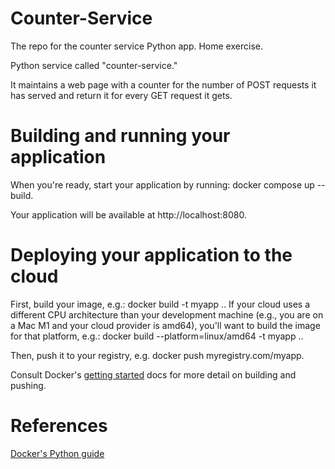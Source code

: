 # Counter-Service
The repo for the counter service Python app. Home exercise.

Python service called "counter-service."

It maintains a web page with a counter for the number of POST requests it has served and return it for every GET request it gets.

# Building and running your application
When you're ready, start your application by running: docker compose up --build.

Your application will be available at http://localhost:8080.

# Deploying your application to the cloud
First, build your image, e.g.: docker build -t myapp .. If your cloud uses a different CPU architecture than your development machine (e.g., you are on a Mac M1 and your cloud provider is amd64), you'll want to build the image for that platform, e.g.: docker build --platform=linux/amd64 -t myapp ..

Then, push it to your registry, e.g. docker push myregistry.com/myapp.

Consult Docker's [getting started](https://docs.docker.com/go/get-started-sharing/) docs for more detail on building and pushing.

# References
  [Docker's Python guide](https://docs.docker.com/language/python/)
